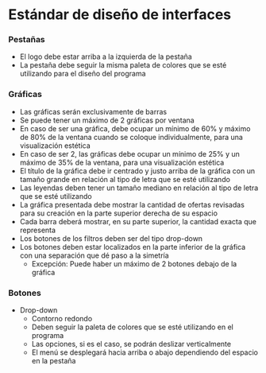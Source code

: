 # Estándar de diseño de interfaces

### Pestañas
- El logo debe estar arriba a la izquierda de la pestaña
- La pestaña debe seguir la misma paleta de colores que se esté utilizando para el diseño del programa
### Gráficas
- Las gráficas serán exclusivamente de barras
- Se puede tener un máximo de 2 gráficas por ventana
- En caso de ser una gráfica, debe ocupar un mínimo de 60% y máximo de 80% de la ventana cuando se coloque individualmente, para una visualización estética
- En caso de ser 2, las gráficas debe ocupar un mínimo de 25% y un máximo de 35% de la ventana, para una visualización estética 
- El título de la gráfica debe ir centrado y  justo arriba de la gráfica con un tamaño grande en relación al tipo de letra que se esté utilizando
- Las leyendas deben tener un tamaño mediano en relación al tipo de letra que se esté utilizando 
- La gráfica presentada debe mostrar la cantidad de ofertas revisadas para su creación en la parte superior derecha de su espacio	
- Cada barra deberá mostrar, en su parte superior, la cantidad exacta que representa
- Los botones de los filtros deben ser del tipo drop-down
- Los botones deben estar localizados en la parte inferior de la gráfica con una separación que dé paso a la simetría
	-  Excepción: Puede haber un máximo de 2 botones debajo de la gráfica
### Botones
- Drop-down
	- Contorno redondo
	- Deben seguir la paleta de colores que se esté utilizando en el programa
	- Las opciones, si es el caso, se podrán deslizar verticalmente
	- El menú se desplegará hacia arriba o abajo dependiendo del espacio en la pestaña 
